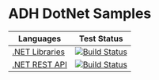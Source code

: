 # ADH DotNet Samples

| Languages                                                                         | Test Status                                                                                                                                                                                                                                                 |
| --------------------------------------------------------------------------------- | ----------------------------------------------------------------------------------------------------------------------------------------------------------------------------------------------------------------------------------------------------------- |
| [.NET Libraries](https://github.com/osisoft/sample-adh-waveform_libraries-dotnet) | [![Build Status](https://dev.azure.com/osieng/engineering/_apis/build/status/product-readiness/ADH/aveva.sample-adh-waveform_libraries-dotnet?branchName=main)](https://dev.azure.com/osieng/engineering/_build/latest?definitionId=3094&branchName=main) |
| [.NET REST API](https://github.com/osisoft/sample-adh-waveform_rest_api-dotnet)   | [![Build Status](https://dev.azure.com/osieng/engineering/_apis/build/status/product-readiness/ADH/aveva.sample-adh-waveform_rest_api-dotnet?branchName=main)](https://dev.azure.com/osieng/engineering/_build/latest?definitionId=3093&branchName=main)  |
